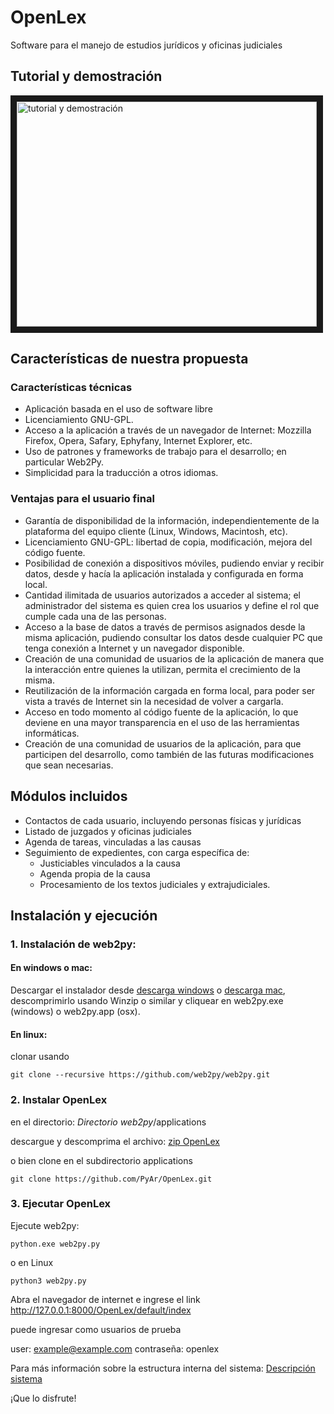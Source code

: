 # OpenLex
Software para el manejo de estudios jurídicos y oficinas judiciales

## Tutorial y demostración

<a href="http://www.youtube.com/watch?feature=player_embedded&v=GK1-XE2Nxdc
" target="_blank"><img src="http://img.youtube.com/vi/GK1-XE2Nxdc/0.jpg" 
alt="tutorial y demostración" width="480" height="360" border="10" /></a>

## Características de nuestra propuesta 
### Características técnicas
* Aplicación basada en el uso de software libre
* Licenciamiento GNU-GPL. 
* Acceso a la aplicación a través de un navegador de Internet: Mozzilla Firefox, Opera, Safary, Ephyfany, Internet Explorer, etc. 
* Uso de patrones y frameworks de trabajo para el desarrollo; en particular Web2Py. 
* Simplicidad para la traducción a otros idiomas.

### Ventajas para el usuario final 
* Garantía de disponibilidad de la información, independientemente de la plataforma del equipo cliente (Linux, Windows, Macintosh, etc). 
* Licenciamiento GNU-GPL: libertad de copia, modificación, mejora del código fuente. 
* Posibilidad de conexión a dispositivos móviles, pudiendo enviar y recibir datos, desde y hacía la aplicación instalada y configurada en forma local. 
* Cantidad ilimitada de usuarios autorizados a acceder al sistema; el administrador del sistema es quien crea los usuarios y define el rol que cumple cada una de las personas. 
* Acceso a la base de datos a través de permisos asignados desde la misma aplicación, pudiendo consultar los datos desde cualquier PC que tenga conexión a Internet y un navegador disponible. 
* Creación de una comunidad de usuarios de la aplicación de manera que la interacción entre quienes la utilizan, permita el crecimiento de la misma. 
* Reutilización de la información cargada en forma local, para poder ser vista a través de Internet sin la necesidad de volver a cargarla. 
* Acceso en todo momento al código fuente de la aplicación, lo que deviene en una mayor transparencia en el uso de las herramientas informáticas. 
* Creación de una comunidad de usuarios de la aplicación, para que participen del desarrollo, como también de las futuras modificaciones que sean necesarias. 

## Módulos incluidos
* Contactos de cada usuario, incluyendo personas físicas y jurídicas
* Listado de juzgados y oficinas judiciales
* Agenda de tareas, vinculadas a las causas
* Seguimiento de expedientes, con carga específica de:
   - Justiciables vinculados a la causa
   - Agenda propia de la causa
   - Procesamiento de los textos judiciales y extrajudiciales.

## Instalación y ejecución
### 1. Instalación de web2py:
#### En windows o mac: 
Descargar el instalador desde [descarga windows](https://mdipierro.pythonanywhere.com/examples/static/web2py_win_py37.zip) o [descarga mac](https://mdipierro.pythonanywhere.com/examples/static/web2py_osx_py37.zip), descomprimirlo usando Winzip o similar y cliquear en web2py.exe (windows) o web2py.app (osx). 


#### En linux:
clonar usando 
```
git clone --recursive https://github.com/web2py/web2py.git
```

### 2. Instalar OpenLex
en el directorio: 
 *Directorio web2py*/applications

descargue y descomprima el archivo: [zip OpenLex](https://github.com/PyAr/OpenLex/archive/master.zip)

o bien clone en el subdirectorio applications
```
git clone https://github.com/PyAr/OpenLex.git
```

### 3. Ejecutar OpenLex
Ejecute web2py:
```
python.exe web2py.py
```
o en Linux
```
python3 web2py.py
```
Abra el navegador de internet e ingrese el link http://127.0.0.1:8000/OpenLex/default/index

puede ingresar como usuarios de prueba

user: example@example.com  contraseña: openlex

Para más información sobre la estructura interna del sistema:
[Descripción sistema](https://github.com/PyAr/OpenLex/blob/master/documents/Descripci%C3%B3n%20sistema.pdf)


¡Que lo disfrute!
